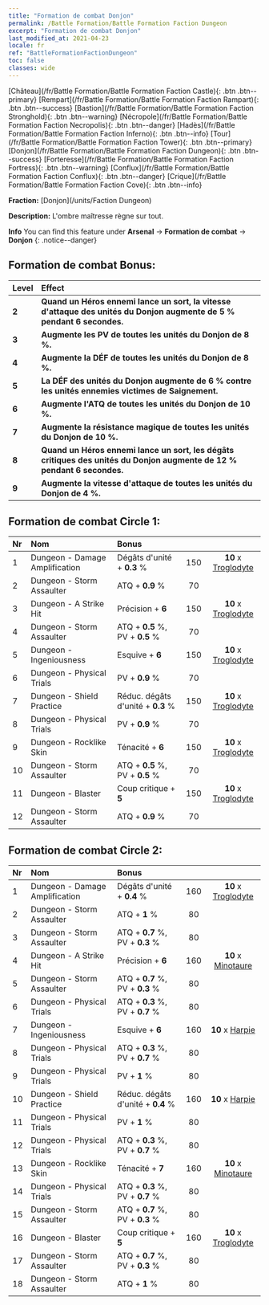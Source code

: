 ```yaml
---
title: "Formation de combat Donjon"
permalink: /Battle Formation/Battle Formation Faction Dungeon
excerpt: "Formation de combat Donjon"
last_modified_at: 2021-04-23
locale: fr
ref: "BattleFormationFactionDungeon"
toc: false
classes: wide
---
```

 [Château](/fr/Battle Formation/Battle Formation Faction Castle){: .btn .btn--primary} [Rempart](/fr/Battle Formation/Battle Formation Faction Rampart){: .btn .btn--success} [Bastion](/fr/Battle Formation/Battle Formation Faction Stronghold){: .btn .btn--warning} [Nécropole](/fr/Battle Formation/Battle Formation Faction Necropolis){: .btn .btn--danger} [Hadès](/fr/Battle Formation/Battle Formation Faction Inferno){: .btn .btn--info} [Tour](/fr/Battle Formation/Battle Formation Faction Tower){: .btn .btn--primary} [Donjon](/fr/Battle Formation/Battle Formation Faction Dungeon){: .btn .btn--success} [Forteresse](/fr/Battle Formation/Battle Formation Faction Fortress){: .btn .btn--warning} [Conflux](/fr/Battle Formation/Battle Formation Faction Conflux){: .btn .btn--danger} [Crique](/fr/Battle Formation/Battle Formation Faction Cove){: .btn .btn--info} 

  **Fraction:** [Donjon](/units/Faction Dungeon)

  **Description:** L'ombre maîtresse règne sur tout.

**Info** You can find this feature under **Arsenal** -> **Formation de combat** -> **Donjon** 
{: .notice--danger}

## Formation de combat Bonus:

  | Level |         Effect        |
  |:------|:---------------------|
  | **2** | **Quand un Héros ennemi lance un sort, la vitesse d'attaque des unités du Donjon augmente de 5 % pendant 6 secondes.** |
  | **3** | **Augmente les PV de toutes les unités du Donjon de 8 %.** |
  | **4** | **Augmente la DÉF de toutes les unités du Donjon de 8 %.** |
  | **5** | **La DÉF des unités du Donjon augmente de 6 % contre les unités ennemies victimes de Saignement.** |
  | **6** | **Augmente l'ATQ de toutes les unités du Donjon de 10 %.** |
  | **7** | **Augmente la résistance magique de toutes les unités du Donjon de 10 %.** |
  | **8** | **Quand un Héros ennemi lance un sort, les dégâts critiques des unités du Donjon augmente de 12 % pendant 6 secondes.** |
  | **9** | **Augmente la vitesse d'attaque de toutes les unités du Donjon de 4 %.** |

## Formation de combat Circle 1:

  |  Nr  |  Nom   |  Bonus  | <i class="fas fa-flask"/>  |  <i class="fab fa-optin-monster"/> |
  |:-----|:--------------------|:---------|:-----------------:|:----------------:|
  | 1 | Dungeon - Damage Amplification | Dégâts d'unité + **0.3** % | 150 |  **10** x [Troglodyte](/fr/units/Troglodyte) |
  | 2 | Dungeon - Storm Assaulter | ATQ + **0.9** % | 70 |   |
  | 3 | Dungeon - A Strike Hit | Précision + **6**  | 150 |  **10** x [Troglodyte](/fr/units/Troglodyte) |
  | 4 | Dungeon - Storm Assaulter | ATQ + **0.5** %, PV + **0.5** % | 70 |   |
  | 5 | Dungeon - Ingeniousness | Esquive + **6**  | 150 |  **10** x [Troglodyte](/fr/units/Troglodyte) |
  | 6 | Dungeon - Physical Trials | PV + **0.9** % | 70 |   |
  | 7 | Dungeon - Shield Practice | Réduc. dégâts d'unité + **0.3** % | 150 |  **10** x [Troglodyte](/fr/units/Troglodyte) |
  | 8 | Dungeon - Physical Trials | PV + **0.9** % | 70 |   |
  | 9 | Dungeon - Rocklike Skin | Ténacité + **6**  | 150 |  **10** x [Troglodyte](/fr/units/Troglodyte) |
  | 10 | Dungeon - Storm Assaulter | ATQ + **0.5** %, PV + **0.5** % | 70 |   |
  | 11 | Dungeon - Blaster | Coup critique + **5**  | 150 |  **10** x [Troglodyte](/fr/units/Troglodyte) |
  | 12 | Dungeon - Storm Assaulter | ATQ + **0.9** % | 70 |   |
  


## Formation de combat Circle 2:

  |  Nr  |  Nom   |  Bonus  | <i class="fas fa-flask"/>  |  <i class="fab fa-optin-monster"/> |
  |:-----|:--------------------|:---------|:-----------------:|:----------------:|
  | 1 | Dungeon - Damage Amplification | Dégâts d'unité + **0.4** % | 160 |  **10** x [Troglodyte](/fr/units/Troglodyte) |
  | 2 | Dungeon - Storm Assaulter | ATQ + **1** % | 80 |   |
  | 3 | Dungeon - Storm Assaulter | ATQ + **0.7** %, PV + **0.3** % | 80 |   |
  | 4 | Dungeon - A Strike Hit | Précision + **6**  | 160 |  **10** x [Minotaure](/fr/units/Minotaur) |
  | 5 | Dungeon - Storm Assaulter | ATQ + **0.7** %, PV + **0.3** % | 80 |   |
  | 6 | Dungeon - Physical Trials | ATQ + **0.3** %, PV + **0.7** % | 80 |   |
  | 7 | Dungeon - Ingeniousness | Esquive + **6**  | 160 |  **10** x [Harpie](/fr/units/Harpy) |
  | 8 | Dungeon - Physical Trials | ATQ + **0.3** %, PV + **0.7** % | 80 |   |
  | 9 | Dungeon - Physical Trials | PV + **1** % | 80 |   |
  | 10 | Dungeon - Shield Practice | Réduc. dégâts d'unité + **0.4** % | 160 |  **10** x [Harpie](/fr/units/Harpy) |
  | 11 | Dungeon - Physical Trials | PV + **1** % | 80 |   |
  | 12 | Dungeon - Physical Trials | ATQ + **0.3** %, PV + **0.7** % | 80 |   |
  | 13 | Dungeon - Rocklike Skin | Ténacité + **7**  | 160 |  **10** x [Minotaure](/fr/units/Minotaur) |
  | 14 | Dungeon - Physical Trials | ATQ + **0.3** %, PV + **0.7** % | 80 |   |
  | 15 | Dungeon - Storm Assaulter | ATQ + **0.7** %, PV + **0.3** % | 80 |   |
  | 16 | Dungeon - Blaster | Coup critique + **5**  | 160 |  **10** x [Troglodyte](/fr/units/Troglodyte) |
  | 17 | Dungeon - Storm Assaulter | ATQ + **0.7** %, PV + **0.3** % | 80 |   |
  | 18 | Dungeon - Storm Assaulter | ATQ + **1** % | 80 |   |
  

